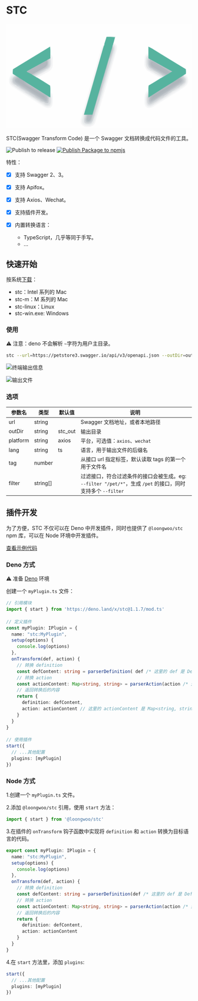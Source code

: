 # STC
![logo](resources/stc.svg)

STC(Swagger Transform Code) 是一个 Swagger 文档转换成代码文件的工具。

![Publish to release](https://github.com/long-woo/stc/actions/workflows/deno-build.yml/badge.svg)
[![Publish Package to npmjs](https://github.com/long-woo/stc/actions/workflows/npm.yml/badge.svg)](https://github.com/long-woo/stc/actions/workflows/npm.yml)

特性：

- [x] 支持 Swagger 2、3。
- [x] 支持 Apifox。
- [x] 支持 Axios、Wechat。
- [x] 支持插件开发。
- [x] 内置转换语言：

  - TypeScript，几乎等同于手写。
  - ...

## 快速开始

按系统[下载](https://github.com/long-woo/stc/releases)：

- stc：Intel 系列的 Mac
- stc-m：M 系列的 Mac
- stc-linux：Linux
- stc-win.exe: Windows

### 使用

⚠️ 注意：deno 不会解析 `~`字符为用户主目录。

```sh
stc --url=https://petstore3.swagger.io/api/v3/openapi.json --outDir=out
```

![终端输出信息](resources/output.png)

![输出文件](resources/file.png)

### 选项

| 参数名 | 类型 | 默认值 | 说明 |
| --- | --- | --- | --- |
| url | string |  | Swagger 文档地址，或者本地路径 |
| outDir | string | stc_out | 输出目录 |
| platform | string | axios | 平台，可选值：`axios`、`wechat` |
| lang | string | ts | 语言，用于输出文件的后缀名 |
| tag | number | | 从接口 url 指定标签，默认读取 tags 的第一个用于文件名 |
| filter | string[] | | 过滤接口，符合过滤条件的接口会被生成。eg: `--filter "/pet/*"`，生成 `/pet` 的接口，同时支持多个 `--filter` |

## 插件开发

为了方便，STC 不仅可以在 Deno 中开发插件，同时也提供了 `@loongwoo/stc` npm 库，可以在 Node 环境中开发插件。

[查看示例代码](https://github.com/long-woo/stc/tree/master/examples)

### Deno 方式

⚠️ 准备 [Deno](https://github.com/denoland/deno#install) 环境

创建一个 `myPlugin.ts` 文件：

```ts
// 引用模块
import { start } from 'https://deno.land/x/stc@1.1.7/mod.ts'

// 定义插件
const myPlugin: IPlugin = {
  name: "stc:MyPlugin",
  setup(options) {
    console.log(options)
  },
  onTransform(def, action) {
    // 转换 definition
    const defContent: string = parserDefinition( def /* 这里的 def 是 Definition 对象 */)
    // 转换 action
    const actionContent: Map<string, string> = parserAction(action /* 这里的 action 是 Action 对象 */)
    // 返回转换后的内容
    return {
      definition: defContent,
      action: actionContent // 这里的 actionContent 是 Map<string, string> 类型，key 是文件名称，value 是转换后的代码
    }
  }
}

// 使用插件
start({
  // ...其他配置
  plugins: [myPlugin]
})
```

### Node 方式

1.创建一个 `myPlugin.ts` 文件。

2.添加 `@loongwoo/stc` 引用，使用 `start` 方法：

```ts
import { start } from '@loongwoo/stc'
```

3.在插件的 `onTransform` 钩子函数中实现将 `definition` 和 `action` 转换为目标语言的代码。

```ts
export const myPlugin: IPlugin = {
  name: "stc:MyPlugin",
  setup(options) {
    console.log(options)
  },
  onTransform(def, action) {
    // 转换 definition
    const defContent: string = parserDefinition(def /* 这里的 def 是 Definition 对象 */)
    // 转换 action
    const actionContent: Map<string, string> = parserAction(action /* 这里的 action 是 Action 对象 */)
    // 返回转换后的内容
    return {
      definition: defContent,
      action: actionContent
    }
  }
}
```

4.在 `start` 方法里，添加 `plugins`:

```ts
start({
  // ...其他配置
  plugins: [myPlugin]
})
```
